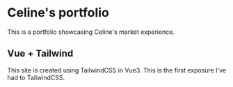 # Celine's portfolio

This is a portfolio showcasing Celine's market experience.

## Vue + Tailwind

This site is created using TailwindCSS in Vue3. This is the first exposure I've had to TailwindCSS.
